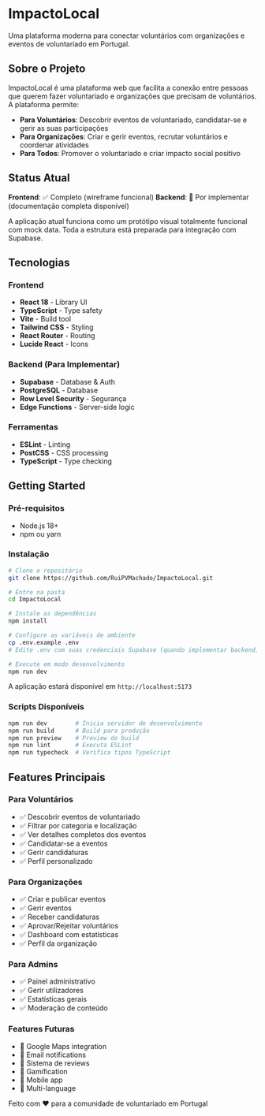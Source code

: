 # ImpactoLocal

Uma plataforma moderna para conectar voluntários com organizações e eventos de voluntariado em Portugal.

## Sobre o Projeto

ImpactoLocal é uma plataforma web que facilita a conexão entre pessoas que querem fazer voluntariado e organizações que precisam de voluntários. A plataforma permite:

- **Para Voluntários**: Descobrir eventos de voluntariado, candidatar-se e gerir as suas participações
- **Para Organizações**: Criar e gerir eventos, recrutar voluntários e coordenar atividades
- **Para Todos**: Promover o voluntariado e criar impacto social positivo

## Status Atual

**Frontend**: ✅ Completo (wireframe funcional)
**Backend**: 🚧 Por implementar (documentação completa disponível)

A aplicação atual funciona como um protótipo visual totalmente funcional com mock data. Toda a estrutura está preparada para integração com Supabase.

## Tecnologias

### Frontend

- **React 18** - Library UI
- **TypeScript** - Type safety
- **Vite** - Build tool
- **Tailwind CSS** - Styling
- **React Router** - Routing
- **Lucide React** - Icons

### Backend (Para Implementar)

- **Supabase** - Database & Auth
- **PostgreSQL** - Database
- **Row Level Security** - Segurança
- **Edge Functions** - Server-side logic

### Ferramentas

- **ESLint** - Linting
- **PostCSS** - CSS processing
- **TypeScript** - Type checking

## Getting Started

### Pré-requisitos

- Node.js 18+
- npm ou yarn

### Instalação

```bash
# Clone o repositório
git clone https://github.com/RuiPVMachado/ImpactoLocal.git

# Entre na pasta
cd ImpactoLocal

# Instale as dependências
npm install

# Configure as variáveis de ambiente
cp .env.example .env
# Edite .env com suas credenciais Supabase (quando implementar backend)

# Execute em modo desenvolvimento
npm run dev
```

A aplicação estará disponível em `http://localhost:5173`

### Scripts Disponíveis

```bash
npm run dev        # Inicia servidor de desenvolvimento
npm run build      # Build para produção
npm run preview    # Preview do build
npm run lint       # Executa ESLint
npm run typecheck  # Verifica tipos TypeScript
```

## Features Principais

### Para Voluntários

- ✅ Descobrir eventos de voluntariado
- ✅ Filtrar por categoria e localização
- ✅ Ver detalhes completos dos eventos
- ✅ Candidatar-se a eventos
- ✅ Gerir candidaturas
- ✅ Perfil personalizado

### Para Organizações

- ✅ Criar e publicar eventos
- ✅ Gerir eventos
- ✅ Receber candidaturas
- ✅ Aprovar/Rejeitar voluntários
- ✅ Dashboard com estatísticas
- ✅ Perfil da organização

### Para Admins

- ✅ Painel administrativo
- ✅ Gerir utilizadores
- ✅ Estatísticas gerais
- ✅ Moderação de conteúdo

### Features Futuras

- 🚧 Google Maps integration
- 🚧 Email notifications
- 🚧 Sistema de reviews
- 🚧 Gamification
- 🚧 Mobile app
- 🚧 Multi-language

Feito com ❤️ para a comunidade de voluntariado em Portugal
